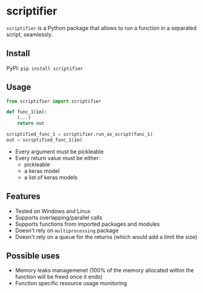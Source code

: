 # scriptifier
`scriptifier` is a Python package that allows to run a function in a separated script, seamlessly. 

## Install
PyPI: `pip install scriptifier`<br/>

## Usage
```python
from scriptifier import scriptifier

def func_1(in):
    (...)
    return out

scriptified_func_1 = scriptifier.run_as_script(func_1)
out = scriptified_func_1(in)
```

- Every argument must be pickleable<br/>
- Every return value must be either:
  - pickleable
  - a keras model
  - a list of keras models

## Features
- Tested on Windows and Linux
- Supports overlapping/parallel calls<br/>
- Supports functions from imported packages and modules<br/>
- Doesn't rely on `multiprocessing` package<br/>
- Doesn't rely on a queue for the returns (which would add a limit the size)<br/>


## Possible uses
- Memory leaks managemenet (100% of the memory allocated within the function will be freed once it ends)<br/>
- Function specific resource usage monitoring<br/>
